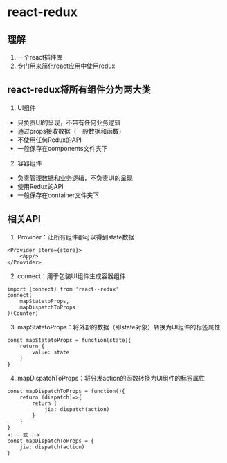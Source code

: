 # react-redux
## 理解
1. 一个react插件库
2. 专门用来简化react应用中使用redux
## react-redux将所有组件分为两大类
1. UI组件
- 只负责UI的呈现，不带有任何业务逻辑
- 通过props接收数据（一般数据和函数）
- 不使用任何Redux的API
- 一般保存在components文件夹下
2. 容器组件
- 负责管理数据和业务逻辑，不负责UI的呈现
- 使用Redux的API
- 一般保存在container文件夹下
## 相关API
1. Provider：让所有组件都可以得到state数据
```
<Provider store={store}>
    <App/>
</Provider>
```
2. connect：用于包装UI组件生成容器组件
```
import {connect} from 'react--redux'
connect(
    mapStatetoProps,
    mapDispatchToProps
)(Counter)
```
3. mapStatetoProps：将外部的数据（即state对象）转换为UI组件的标签属性
```
const mapStatetoProps = function(state){
    return {
        value: state
    }
}
```
4. mapDispatchToProps：将分发action的函数转换为UI组件的标签属性
```
const mapDispatchToProps = function(){
    return (dispatch)=>{
        return {
            jia: dispatch(action)
        }
    }
}
<!-- 或 -->
const mapDispatchToProps = {
    jia: dispatch(action)
}
```